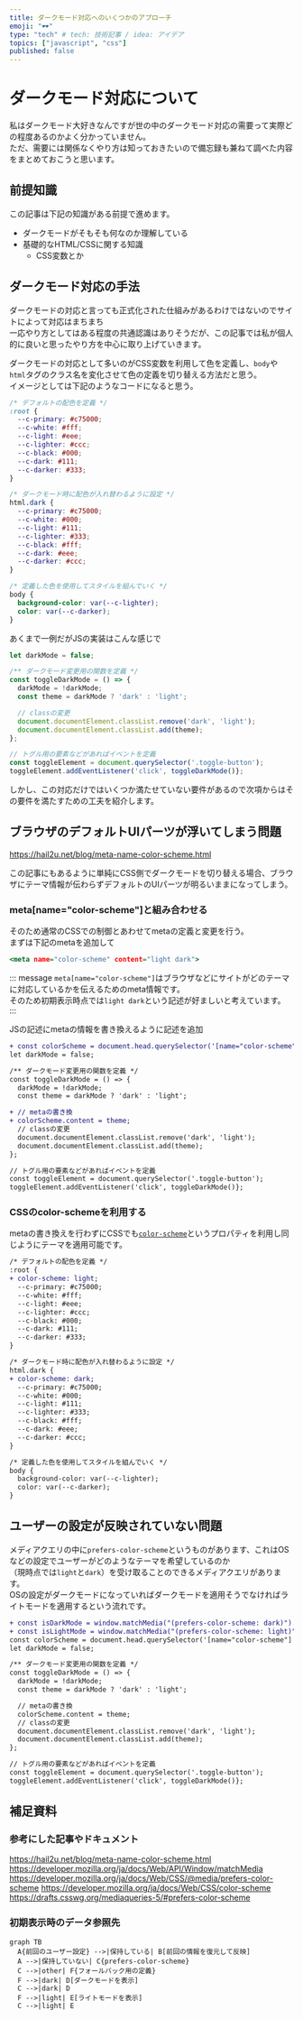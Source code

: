 ```yaml
---
title: ダークモード対応へのいくつかのアプローチ
emoji: "🕶"
type: "tech" # tech: 技術記事 / idea: アイデア
topics: ["javascript", "css"]
published: false
---
```


# ダークモード対応について

私はダークモード大好きなんですが世の中のダークモード対応の需要って実際どの程度あるのかよく分かっていません。  
ただ、需要には関係なくやり方は知っておきたいので備忘録も兼ねて調べた内容をまとめておこうと思います。

## 前提知識

この記事は下記の知識がある前提で進めます。

- ダークモードがそもそも何なのか理解している
- 基礎的なHTML/CSSに関する知識
  - CSS変数とか

## ダークモード対応の手法

ダークモードの対応と言っても正式化された仕組みがあるわけではないのでサイトによって対応はまちまち  
一応やり方としてはある程度の共通認識はありそうだが、この記事では私が個人的に良いと思ったやり方を中心に取り上げていきます。

ダークモードの対応として多いのがCSS変数を利用して色を定義し、`body`や`html`タグのクラス名を変化させて色の定義を切り替える方法だと思う。  
イメージとしては下記のようなコードになると思う。

```css:color.css
/* デフォルトの配色を定義 */
:root {
  --c-primary: #c75000;
  --c-white: #fff;
  --c-light: #eee;
  --c-lighter: #ccc;
  --c-black: #000;
  --c-dark: #111;
  --c-darker: #333;
}

/* ダークモード時に配色が入れ替わるように設定 */
html.dark {
  --c-primary: #c75000;
  --c-white: #000;
  --c-light: #111;
  --c-lighter: #333;
  --c-black: #fff;
  --c-dark: #eee;
  --c-darker: #ccc;
}

/* 定義した色を使用してスタイルを組んでいく */
body {
  background-color: var(--c-lighter);
  color: var(--c-darker);
}
```

あくまで一例だがJSの実装はこんな感じで

```js:darkMode.js
let darkMode = false;

/** ダークモード変更用の関数を定義 */
const toggleDarkMode = () => {
  darkMode = !darkMode;
  const theme = darkMode ? 'dark' : 'light';

  // classの変更
  document.documentElement.classList.remove('dark', 'light');
  document.documentElement.classList.add(theme);
};

// トグル用の要素などがあればイベントを定義
const toggleElement = document.querySelector('.toggle-button');
toggleElement.addEventListener('click', toggleDarkMode()};
```

しかし、この対応だけではいくつか満たせていない要件があるので次項からはその要件を満たすための工夫を紹介します。

## ブラウザのデフォルトUIパーツが浮いてしまう問題

https://hail2u.net/blog/meta-name-color-scheme.html

この記事にもあるように単純にCSS側でダークモードを切り替える場合、ブラウザにテーマ情報が伝わらずデフォルトのUIパーツが明るいままになってしまう。

### meta\[name="color-scheme"]と組み合わせる

そのため通常のCSSでの制御とあわせてmetaの定義と変更を行う。  
まずは下記のmetaを追加して

```html:index.html
<meta name="color-scheme" content="light dark">
```

::: message
`meta[name="color-scheme"]`はブラウザなどにサイトがどのテーマに対応しているかを伝えるためのmeta情報です。  
そのため初期表示時点では`light dark`という記述が好ましいと考えています。
:::

JSの記述にmetaの情報を書き換えるように記述を追加

```diff javascript:darkMode.js
+ const colorScheme = document.head.querySelector('[name="color-scheme"]');
let darkMode = false;

/** ダークモード変更用の関数を定義 */
const toggleDarkMode = () => {
  darkMode = !darkMode;
  const theme = darkMode ? 'dark' : 'light';

+ // metaの書き換
+ colorScheme.content = theme;
  // classの変更
  document.documentElement.classList.remove('dark', 'light');
  document.documentElement.classList.add(theme);
};

// トグル用の要素などがあればイベントを定義
const toggleElement = document.querySelector('.toggle-button');
toggleElement.addEventListener('click', toggleDarkMode()};
```

### CSSのcolor-schemeを利用する

metaの書き換えを行わずにCSSでも[`color-scheme`](https://developer.mozilla.org/ja/docs/Web/CSS/color-scheme)というプロパティを利用し同じようにテーマを適用可能です。

```diff css:color.css
/* デフォルトの配色を定義 */
:root {
+ color-scheme: light;
  --c-primary: #c75000;
  --c-white: #fff;
  --c-light: #eee;
  --c-lighter: #ccc;
  --c-black: #000;
  --c-dark: #111;
  --c-darker: #333;
}

/* ダークモード時に配色が入れ替わるように設定 */
html.dark {
+ color-scheme: dark;
  --c-primary: #c75000;
  --c-white: #000;
  --c-light: #111;
  --c-lighter: #333;
  --c-black: #fff;
  --c-dark: #eee;
  --c-darker: #ccc;
}

/* 定義した色を使用してスタイルを組んでいく */
body {
  background-color: var(--c-lighter);
  color: var(--c-darker);
}
```

## ユーザーの設定が反映されていない問題

メディアクエリの中に`prefers-color-scheme`というものがあります、これはOSなどの設定でユーザーがどのようなテーマを希望しているのか  
（現時点では`light`と`dark`）を受け取ることのできるメディアクエリがあります。  
OSの設定がダークモードになっていればダークモードを適用そうでなければライトモードを適用するという流れです。

```diff javascript:darkMode.js
+ const isDarkMode = window.matchMedia("(prefers-color-scheme: dark)").matches;
+ const isLightMode = window.matchMedia("(prefers-color-scheme: light)").matches;
const colorScheme = document.head.querySelector('[name="color-scheme"]');
let darkMode = false;

/** ダークモード変更用の関数を定義 */
const toggleDarkMode = () => {
  darkMode = !darkMode;
  const theme = darkMode ? 'dark' : 'light';

  // metaの書き換
  colorScheme.content = theme;
  // classの変更
  document.documentElement.classList.remove('dark', 'light');
  document.documentElement.classList.add(theme);
};

// トグル用の要素などがあればイベントを定義
const toggleElement = document.querySelector('.toggle-button');
toggleElement.addEventListener('click', toggleDarkMode()};
```

## 補足資料

### 参考にした記事やドキュメント

https://hail2u.net/blog/meta-name-color-scheme.html
https://developer.mozilla.org/ja/docs/Web/API/Window/matchMedia
https://developer.mozilla.org/ja/docs/Web/CSS/@media/prefers-color-scheme
https://developer.mozilla.org/ja/docs/Web/CSS/color-scheme
https://drafts.csswg.org/mediaqueries-5/#prefers-color-scheme

### 初期表示時のデータ参照先

```mermaid
graph TB
  A{前回のユーザー設定} -->|保持している| B[前回の情報を復元して反映]
  A -->|保持していない| C{prefers-color-scheme}
  C -->|other| F{フォールバック用の定義}
  F -->|dark| D[ダークモードを表示]
  C -->|dark| D
  F -->|light| E[ライトモードを表示]
  C -->|light| E
```
